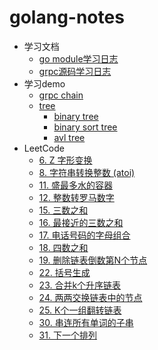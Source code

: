 # golang-notes

- 学习文档
  - [go module学习日志](go-module.md)
  - [grpc源码学习日志](grpc.md)
- 学习demo
  - [grpc chain](./example/chain/chain_test.go)
  - [tree](./example/tree)
    - [binary tree](./example/tree/binarytree.go)
    - [binary sort tree](./example/tree/binarysorttree.go)
    - [avl tree](./example/tree/balancebinarytree.go)
- LeetCode
  - [6. Z 字形变换](./example/leetcode/006_test.go)
  - [8. 字符串转换整数 (atoi)](./example/leetcode/008_test.go)
  - [11. 盛最多水的容器 ](./example/leetcode/011_test.go)
  - [12. 整数转罗马数字 ](./example/leetcode/012_test.go)
  - [15. 三数之和 ](./example/leetcode/015_test.go)
  - [16. 最接近的三数之和 ](./example/leetcode/016_test.go)
  - [17. 电话号码的字母组合 ](./example/leetcode/017_test.go)
  - [18. 四数之和 ](./example/leetcode/018_test.go)
  - [19. 删除链表倒数第N个节点 ](./example/leetcode/018_test.go)
  - [22. 括号生成 ](./example/leetcode/022_test.go)
  - [23. 合并k个升序链表 ](./example/leetcode/023_test.go)
  - [24. 两两交换链表中的节点 ](./example/leetcode/024_test.go)
  - [25. K个一组翻转链表 ](./example/leetcode/025_test.go)
  - [30. 串连所有单词的子串 ](./example/leetcode/030_test.go)
  - [31. 下一个排列 ](./example/leetcode/031_test.go) 